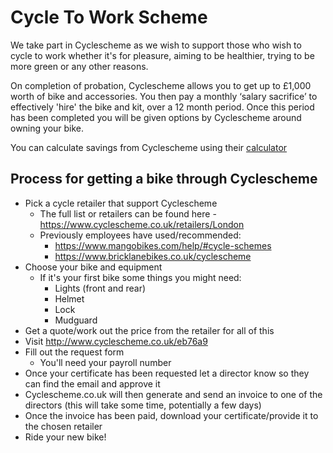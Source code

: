 # Cycle To Work Scheme

We take part in Cyclescheme as we wish to support those who wish to cycle to work whether it's for pleasure, aiming to be healthier, trying to be more green or any other reasons.

On completion of probation, Cyclescheme allows you to get up to £1,000 worth of bike and accessories. You then pay a monthly ‘salary sacrifice’ to effectively 'hire' the bike and kit, over a 12 month period. Once this period has been completed you will be given options by Cyclescheme around owning your bike.

You can calculate savings from Cyclescheme using their [calculator](https://www.cyclescheme.co.uk/calculator)

## Process for getting a bike through Cyclescheme

- Pick a cycle retailer that support Cyclescheme
  - The full list or retailers can be found here - https://www.cyclescheme.co.uk/retailers/London
  - Previously employees have used/recommended:
    - https://www.mangobikes.com/help/#cycle-schemes
    - https://www.bricklanebikes.co.uk/cyclescheme
- Choose your bike and equipment
  - If it's your first bike some things you might need:
    - Lights (front and rear)
    - Helmet
    - Lock
    - Mudguard
- Get a quote/work out the price from the retailer for all of this
- Visit http://www.cyclescheme.co.uk/eb76a9
- Fill out the request form
  - You'll need your payroll number
- Once your certificate has been requested let a director know so they can find the email and approve it
- Cyclescheme.co.uk will then generate and send an invoice to one of the directors (this will take some time, potentially a few days)
- Once the invoice has been paid, download your certificate/provide it to the chosen retailer
- Ride your new bike!
